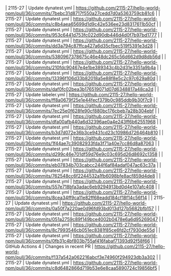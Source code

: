 | 2115-27 | Update dynatest.yml | https://github.com/2115-27/hello-world-npm/pull/36/commits/7bebc31d8717f550a27cedd7d0a5363759cb81c6 |
| 2115-27 | Update dynatest.yml | https://github.com/2115-27/hello-world-npm/pull/36/commits/c8b4aea65699d1d9c42e536ee23d8317611b50cf |
| 2115-27 | Update dynatest.yml | https://github.com/2115-27/hello-world-npm/pull/36/commits/953c6441d753fc022d90db446d4d0f7b97bd1777 |
| 2115-27 | Update dynatest.yml | https://github.com/2115-27/hello-world-npm/pull/36/commits/dd3a794c87ffca427a6d35cfbec519f5391e3d28 |
| 2115-27 | Update dynatest.yml | https://github.com/2115-27/hello-world-npm/pull/36/commits/5380967378675c46e48dc265c56d662d9d8db56d |
| 2115-27 | Update dynatest.yml | https://github.com/2115-27/hello-world-npm/pull/36/commits/210fdc90467e4e1be389343c4b2d31e3351a9b4a |
| 2115-27 | Update dynatest.yml | https://github.com/2115-27/hello-world-npm/pull/36/commits/13396f106d33b82018a5e88f8e5c2c97c629a80d |
| 2115-27 | Update dynatest.yml | https://github.com/2115-27/hello-world-npm/pull/36/commits/daf0fc02bea3b176519071d07d6348817a48ca2d |
| 2115-27 | Update labeler.yml | https://github.com/2115-27/hello-world-npm/pull/36/commits/ff8a0679f25e1e44fecf379b0c985ddb9b30f7c9 |
| 2115-27 | Update dynatest.yml | https://github.com/2115-27/hello-world-npm/pull/36/commits/7ec25e0f628fe90cf880bc176cbeb7a28b304ebf |
| 2115-27 | Update dynatest.yml | https://github.com/2115-27/hello-world-npm/pull/36/commits/dfa00afb440a6d32396ae0a4e243ff6b62551968 |
| 2115-27 | Update dynatest.yml | https://github.com/2115-27/hello-world-npm/pull/36/commits/b3d7d072e36b3ce9431cd23c10986d726464b810 |
| 2115-27 | Update dynatest.yml | https://github.com/2115-27/hello-world-npm/pull/36/commits/1f44ae7c39082933fda3f71a40e7cc86d8a87063 |
| 2115-27 | Update dynatest.yml | https://github.com/2115-27/hello-world-npm/pull/36/commits/d299c46e701df59d76e9c03c695d26d8692c1358 |
| 2115-27 | Update dynatest.yml | https://github.com/2115-27/hello-world-npm/pull/36/commits/eb07834b703cabcc244f6af84adaf047ac63c37a |
| 2115-27 | Update dynatest.yml | https://github.com/2115-27/hello-world-npm/pull/36/commits/762548cc6f2244532a1fb6098bfe8acf859d4de8 |
| 2115-27 | Update dynatest.yml | https://github.com/2115-27/hello-world-npm/pull/36/commits/557e718bfa3adac6eb9294913bd0d4e107afc408 |
| 2115-27 | Update dynatest.yml | https://github.com/2115-27/hello-world-npm/pull/36/commits/8cea34ff9ca11e82ff68eadd184cf18f14c56f14 |
| 2115-27 | Update dynatest.yml | https://github.com/2115-27/hello-world-npm/pull/36/commits/0a50f7a220ae0d96fd93bd013d127b5682bfb157 |
| 2115-27 | Update dynatest.yml | https://github.com/2115-27/hello-world-npm/pull/36/commits/051a2759c89f149bce4002b0478e6a6d95269047 |
| 2115-27 | Update dynatest.yml | https://github.com/2115-27/hello-world-npm/pull/36/commits/8c7993546cb051ec8381f85ce6fd2cf7930de55d |
| 2115-27 | Update dynatest.yml | https://github.com/2115-27/hello-world-npm/pull/36/commits/0fb31c4bf803b755af416fabaf71393d92f58f66 |
| GitHub Actions 4 | Changes in recent PR | https://github.com/2115-27/hello-world-npm/pull/36/commits/f137a542a062216abcf3e74960f294923db3a302 |
| 2115-27 | Update dynatest.yml | https://github.com/2115-27/hello-world-npm/pull/36/commits/c8d6482866d719b53e6e8caa5890724c19856bf5 |
